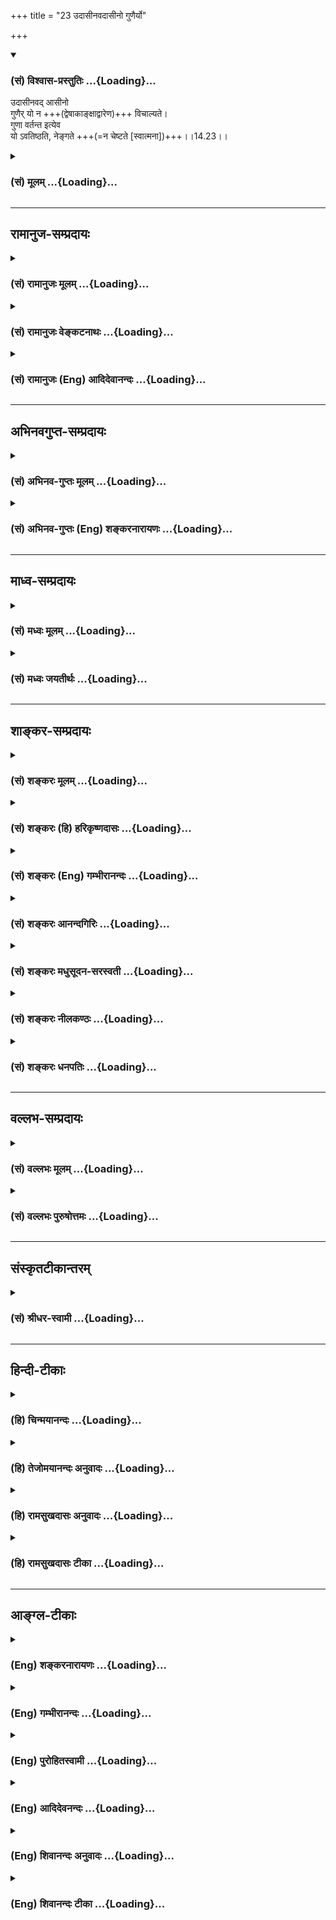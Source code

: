 +++
title = "23 उदासीनवदासीनो गुणैर्यो"

+++
<div class="js_include" newlevelforh1="3" title="(सं) विश्वास-प्रस्तुतिः" unfilled url="/purANam_vaiShNavam/mahAbhAratam/06-bhIShma-parva/03-bhagavad-gItA-parva/saMskRtam/vishvAsa-prastutiH/14_guNa-traya-vibhAga-y/23_udAsInavadAsIno_g.md">
<details open><summary><h3>(सं) विश्वास-प्रस्तुतिः ...{Loading}...</h3></summary>

उदासीनवद् आसीनो  
गुणैर् यो न +++(द्वेषाकाङ्क्षाद्वारेण)+++ विचाल्यते।  
गुणा वर्तन्त इत्येव  
यो ऽवतिष्ठति, नेङ्गते +++(=न चेष्टते [स्वात्मना])+++।।14.23।।
</details>
</div>
<div class="js_include collapsed" newlevelforh1="3" title="(सं) मूलम्" unfilled url="/purANam_vaiShNavam/mahAbhAratam/06-bhIShma-parva/03-bhagavad-gItA-parva/saMskRtam/mUlam/14_guNa-traya-vibhAga-y/23_udAsInavadAsIno_g.md">
<details><summary><h3>(सं) मूलम् ...{Loading}...</h3></summary>

उदासीनवदासीनो गुणैर्यो न विचाल्यते।  
गुणा वर्तन्त इत्येव योऽवतिष्ठति नेङ्गते।।14.23।।
</details>
</div>


_________________
## रामानुज-सम्प्रदायः
<div class="js_include collapsed" newlevelforh1="3" title="(सं) रामानुजः मूलम्" unfilled url="/purANam_vaiShNavam/mahAbhAratam/06-bhIShma-parva/03-bhagavad-gItA-parva/saMskRtam/rAmAnujaH/mUlam/14_guNa-traya-vibhAga-y/23_udAsInavadAsIno_g.md">
<details><summary><h3>(सं) रामानुजः मूलम् ...{Loading}...</h3></summary>

।।14.23।।**उदासीनवद् आसीनः** गुणव्यतिरिक्तात्मावलोकनतृप्त्या अन्यत्र
उदासीनवद् आसीनः **गुणैः** द्वेषाकाङ्क्षाद्वारेण **यो न विचाल्यते;
गुणाः** स्वेषु कार्येषु प्रकाशादिषु **वर्तन्ते इति** अनुसंधाय **यः**
तूष्णीम् अवतिष्ठते; **न इङ्गते** न गुणकार्यानुगुणं चेष्टते।

</details>
</div>
<div class="js_include collapsed" newlevelforh1="3" title="(सं) रामानुजः वेङ्कटनाथः" unfilled url="/purANam_vaiShNavam/mahAbhAratam/06-bhIShma-parva/03-bhagavad-gItA-parva/saMskRtam/rAmAnujaH/venkaTanAthaH/14_guNa-traya-vibhAga-y/23_udAsInavadAsIno_g.md">
<details><summary><h3>(सं) रामानुजः वेङ्कटनाथः ...{Loading}...</h3></summary>

  
  
।।14.23।। कथं तर्ह्येते कथं च सशरीर इष्टानिष्टसाधनसम्पत्तौ न विक्रियेत
इत्यत्रोत्तरंउदासीनवदिति। आत्मव्यतिरिक्तौदासीन्यं च
गुणकार्यद्वेषकाङ्क्षानिवृत्तिहेतुः। न विचाल्यते बाह्यविषयेषु कार्यद्वारा
न प्रवर्तत इत्यर्थः। अविचाल्यत्वविवरणायद्वेषाकाङ्क्षाद्वारेणेति
विचलनप्रकारोक्तिः। गुणा गुणेषु वर्तन्ते \[3।28\] इत्युक्तस्यगुणा वर्तन्ते
इत्यस्य चैकार्थ्यं दर्शयन्नविचाल्यताहेतुमाहगुणाः स्वेषु कार्येष्विति।
इतिकरणमनुसन्धानप्रकारपरमित्याहअनुसन्धायेति। एवकाराभिप्रेतमाहतूष्णीमिति।
छन्दोभङ्गभयादार्षं परस्मैपदमित्याह -- तूष्णीमवतिष्ठत इति।
स्वकार्यप्रवृत्तैः किमेभिर्ममेति भावः। तदेतदौदासीन्यविवरणम्। न विचाल्यते
इत्यनेननेङ्गते इति विवृतम्। तदाह -- न गुणकार्यानुगुणं चेष्टत इति। न
द्वेषकाङ्क्षानुगुणं प्रवर्तत इत्यर्थः।  
  

</details>
</div>
<div class="js_include collapsed" newlevelforh1="3" title="(सं) रामानुजः (Eng) आदिदेवानन्दः" unfilled url="/purANam_vaiShNavam/mahAbhAratam/06-bhIShma-parva/03-bhagavad-gItA-parva/saMskRtam/rAmAnujaH/english/AdidevAnandaH/14_guNa-traya-vibhAga-y/23_udAsInavadAsIno_g.md">
<details><summary><h3>(सं) रामानुजः (Eng) आदिदेवानन्दः ...{Loading}...</h3></summary>

14.23 He who sits like one 'unconcerned,' namely, whose satisfaction
consists in the vision of the self as different from the Gunas and sits
like one unconcerned about other things and is not therefore disturbed
by the Gunas through hatred and longing and who remains iet, reflecting:
'The Gunas function in their effects like illumination etc., and so
'rests unshaken,' i.e, does not act in accordance with the effects of
the Gunas.

</details>
</div>


_________________
## अभिनवगुप्त-सम्प्रदायः
<div class="js_include collapsed" newlevelforh1="3" title="(सं) अभिनव-गुप्तः मूलम्" unfilled url="/purANam_vaiShNavam/mahAbhAratam/06-bhIShma-parva/03-bhagavad-gItA-parva/saMskRtam/abhinava-guptaH/mUlam/14_guNa-traya-vibhAga-y/23_udAsInavadAsIno_g.md">
<details><summary><h3>(सं) अभिनव-गुप्तः मूलम् ...{Loading}...</h3></summary>

।।14.23 -- 14.25।। अत एवाह -- उदासीनवदित्यादि उच्यते इत्यन्तम्। यः अज्ञो
निर्विवेकस्तिष्ठति स एव ज्ञः; सम्यग्ज्ञानात्। तथा हि नेङ्गते न स्वरूपात्
च्यवते। अत्र चोपायः शरीरेन्द्रियादिस्वभाव +++(S;;N चोपायः सर्वेषामारंभाणां
शरीरारंभकेन्द्रियादि -- )+++ एषः; यत् प्रवर्तनम् +++(N प्रवर्तते)+++ ; न तु फलं
किंचिदहमभिसन्दधे इति स्थिरा बुद्धिः +++(N स्थिरबुद्धिः)+++।

</details>
</div>
<div class="js_include collapsed" newlevelforh1="3" title="(सं) अभिनव-गुप्तः (Eng) शङ्करनारायणः" unfilled url="/purANam_vaiShNavam/mahAbhAratam/06-bhIShma-parva/03-bhagavad-gItA-parva/saMskRtam/abhinava-guptaH/english/shankaranArAyaNaH/14_guNa-traya-vibhAga-y/23_udAsInavadAsIno_g.md">
<details><summary><h3>(सं) अभिनव-गुप्तः (Eng) शङ्करनारायणः ...{Loading}...</h3></summary>

14.23 See Comment under 14.25

</details>
</div>


_________________
## माध्व-सम्प्रदायः
<div class="js_include collapsed" newlevelforh1="3" title="(सं) मध्वः मूलम्" unfilled url="/purANam_vaiShNavam/mahAbhAratam/06-bhIShma-parva/03-bhagavad-gItA-parva/saMskRtam/madhvaH/mUlam/14_guNa-traya-vibhAga-y/23_udAsInavadAsIno_g.md">
<details><summary><h3>(सं) मध्वः मूलम् ...{Loading}...</h3></summary>

।।14.23।। Sri Madhvacharya did not comment on this sloka.

</details>
</div>
<div class="js_include collapsed" newlevelforh1="3" title="(सं) मध्वः जयतीर्थः" unfilled url="/purANam_vaiShNavam/mahAbhAratam/06-bhIShma-parva/03-bhagavad-gItA-parva/saMskRtam/madhvaH/jayatIrthaH/14_guNa-traya-vibhAga-y/23_udAsInavadAsIno_g.md">
<details><summary><h3>(सं) मध्वः जयतीर्थः ...{Loading}...</h3></summary>

।।14.23।। Sri Jayatirtha did not comment on this sloka.

</details>
</div>


_________________
## शाङ्कर-सम्प्रदायः
<div class="js_include collapsed" newlevelforh1="3" title="(सं) शङ्करः मूलम्" unfilled url="/purANam_vaiShNavam/mahAbhAratam/06-bhIShma-parva/03-bhagavad-gItA-parva/saMskRtam/shankaraH/mUlam/14_guNa-traya-vibhAga-y/23_udAsInavadAsIno_g.md">
<details><summary><h3>(सं) शङ्करः मूलम् ...{Loading}...</h3></summary>

।।14.23।। --,**उदासीनवत्** यथा उदासीनः न कस्यचित् पक्षं भजते; तथा अयं
गुणातीतत्वोपायमार्गेऽवस्थितः **आसीनः** आत्मवित् **गुणैः यः** संन्यासी
**न विचाल्यते** विवेकदर्शनावस्थातः। तदेतत् स्फुटीकरोति -- **गुणाः**
कार्यकरणविषयाकारपरिणताः अन्योन्यस्मिन् **वर्तन्ते इति यः अवतिष्ठति।**
छन्दोभङ्गभयात् परस्मैपदप्रयोगः। योऽनुतिष्ठतीति वा पाठान्तरम्। **न
इङ्गते** न चलति; स्वरूपावस्थ **एव** भवति इत्यर्थः।। किं च --,

</details>
</div>
<div class="js_include collapsed" newlevelforh1="3" title="(सं) शङ्करः (हि) हरिकृष्णदासः" unfilled url="/purANam_vaiShNavam/mahAbhAratam/06-bhIShma-parva/03-bhagavad-gItA-parva/saMskRtam/shankaraH/hindI/harikRShNadAsaH/14_guNa-traya-vibhAga-y/23_udAsInavadAsIno_g.md">
<details><summary><h3>(सं) शङ्करः (हि) हरिकृष्णदासः ...{Loading}...</h3></summary>

।।14.23।। अब; गुणातीत पुरुष किस प्रकारके आचरणवाला होता है; इस प्रश्नका
उत्तर देते हैं --, उदासीनकी भाँति स्थित हुआ; अर्थात् जैसे उदासीन पुरुष
किसीका पक्ष नहीं लेता; उसी भावसे गुणातीत होनेके उपायरूप मार्गमें स्थित
हुआ जो आत्मज्ञानी -- संन्यासी; गुणोंद्वारा विवेकज्ञानकी स्थितिसे विचलित
नहीं किया जा सकता। इसीको स्पष्ट करते हैं कि कार्यकरण और विषयोंके आकारमें
परिणत हुए गुण ही एकमें एक बर्त रहे हैं -- जो ऐसा समझकर स्थित रहता है;
चलायमान नहीं होता अर्थात् अविचलभावसे स्वरूपमें ही स्थित रहता है। यहाँ
छन्दोभङ्ग होनेके भयसे आत्मनेपद ( अवतिष्ठते ) के स्थानमें परस्मैपद (
अवतिष्ठति ) का प्रयोग किया गया है अथवा योऽवतिष्ठति के स्थानमें
योऽनुतिष्ठति ऐसा पाठान्तर समझना चाहिये।

</details>
</div>
<div class="js_include collapsed" newlevelforh1="3" title="(सं) शङ्करः (Eng) गम्भीरानन्दः" unfilled url="/purANam_vaiShNavam/mahAbhAratam/06-bhIShma-parva/03-bhagavad-gItA-parva/saMskRtam/shankaraH/english/gambhIrAnandaH/14_guNa-traya-vibhAga-y/23_udAsInavadAsIno_g.md">
<details><summary><h3>(सं) शङ्करः (Eng) गम्भीरानन्दः ...{Loading}...</h3></summary>

14.23 He, the Self-realized monk, yah, who; asinah, sitting; udasinavat,
like one indifferent-as an indifferent man sides with nobody, similarly,
this one, set on the path leading to the transcendence of the alities;
na, is not; vicalyate, distracted from the state of Knowledge arising
out of discrimination; gunaih, by the alities. This point is being
clarified as such: Yah, he who; thinking iti, that; gunah, the alities,
which have trasnformed into body, organs and objects; vartante, act on
one another; avatisthati, remains firm-avatisthati (instead of
avatisthate) is used in the Parasmaipada to avoid a break in the metre,
or there is different reading, 'yah anutisthati, who acts'-;\[His
apparent activity consists in the mere continuance of actions which have
been subjectively sublated through enlightenment.\] and an, does not;
ingate, move; i.e., becomes eva, surely settled in his own nature-.

</details>
</div>
<div class="js_include collapsed" newlevelforh1="3" title="(सं) शङ्करः आनन्दगिरिः" unfilled url="/purANam_vaiShNavam/mahAbhAratam/06-bhIShma-parva/03-bhagavad-gItA-parva/saMskRtam/shankaraH/AnandagiriH/14_guNa-traya-vibhAga-y/23_udAsInavadAsIno_g.md">
<details><summary><h3>(सं) शङ्करः आनन्दगिरिः ...{Loading}...</h3></summary>

।।14.23।। कैर्लिङ्गैरित्यादि परिहृत्य द्वितीयं प्रश्नं परिहरति --
**अथेति।** दृष्टान्तं व्याचष्टे -- **यथेति।** उपेक्षकस्य पक्षपाते
तत्त्वायोगादित्यर्थः। आत्मविदात्मकौटस्थ्यज्ञानेनासीनो
निवृत्तकर्तृत्वाभिमानोऽप्रयतमानो भवतीति दार्ष्टान्तिकमाह -- **तथेति।**
गुणातीतत्वोपायमार्गो ज्ञानमेव। शब्दादिभिर्विषयैरस्य
कूटस्थत्वज्ञानात्प्रच्यवनमाशङ्क्याह -- **गुणैरिति।** उपनतानां विषयाणां
रागद्वेषद्वारा प्रवर्तकत्वमित्येतत्प्रपञ्चयति -- **तदेतदिति।**
योऽवतिष्ठति स गुणातीत इत्युत्तरत्र संबन्धः। अवपूर्वस्य तिष्ठतेरात्मनेपदे
प्रयोक्तव्ये कथं परस्मैपदमित्याशङ्क्याह -- **छन्दोभङ्गेति।** पाठान्तरे
तु बाधितानुवृत्तिमात्रमनुष्ठानम्। करणाकारपरिणतानां गुणानां
विषयाकारपरिणतेषु तेषु प्रवृत्तिर्न ममेति पश्यन्नचलतया
कूटस्थदृष्टिमात्मनो न जहातीत्याह -- **नेङ्गत इति।**

</details>
</div>
<div class="js_include collapsed" newlevelforh1="3" title="(सं) शङ्करः मधुसूदन-सरस्वती" unfilled url="/purANam_vaiShNavam/mahAbhAratam/06-bhIShma-parva/03-bhagavad-gItA-parva/saMskRtam/shankaraH/madhusUdana-sarasvatI/14_guNa-traya-vibhAga-y/23_udAsInavadAsIno_g.md">
<details><summary><h3>(सं) शङ्करः मधुसूदन-सरस्वती ...{Loading}...</h3></summary>

।।14.23।। एवं लक्षणम् उक्त्वा गुणातीतः किमाचार इति द्वितीयप्रश्नस्य प्रतिवचनम् आह त्रिभिः।

**यथोदासीनो** द्वयोर् विवदमानयोः कस्यचित् पक्षम् अभजमानो न रज्यति न वा द्वेष्टि तथायम् आत्मविद् राग-द्वेष-शून्यतया स्वस्वरूप एवासीनो गुणैः सुख-दुःखाद्य्-आकार-परिणतैर् यो **न विचाल्यते** न प्रच्याव्यते स्वरूपावस्थानात्

किंतु **गुणा एवैते** देहेन्द्रियविषायाकार-परिणताः परस्परस्मिन् वर्तन्ते ममत्व् आदित्यस्येवैतत् सर्वभासकस्य न केनापि भास्य-धर्मेण संबन्धः; स्वप्नवन् मायामात्रश् चायं भास्य-प्रपञ्चो जडः; स्वयं-ज्योतिः स्वभावस् त्व् अहं परमार्थ-सत्यो निर्विकारो द्वैतशून्यश् चेत्येवं निश्चित्य यः स्वरूपे **ऽवतिष्ठत्य्** अवतिष्ठते। यो **ऽनु तिष्ठति** इति वा पाठस् तत्र नुः पृथक् कार्यः। **नेङ्गते** नानुव्याप्रियते कुत्रचित् **गुणातीतः स उच्यत** इति तृतीयगतेनान्वयः। 
</details>
</div>
<div class="js_include collapsed" newlevelforh1="3" title="(सं) शङ्करः नीलकण्ठः" unfilled url="/purANam_vaiShNavam/mahAbhAratam/06-bhIShma-parva/03-bhagavad-gItA-parva/saMskRtam/shankaraH/nIlakaNThaH/14_guNa-traya-vibhAga-y/23_udAsInavadAsIno_g.md">
<details><summary><h3>(सं) शङ्करः नीलकण्ठः ...{Loading}...</h3></summary>

।।14.23।। अथ षष्ठ्यां पदार्थाभावन्यां गतो ब्रह्मविद्वरीयानुच्यते --
**उदासीनवदिति।** योऽयं समाधावुदासीन इवास्ते व्युत्थाने किमपि
प्रयोजनमपश्यन्। इदं मम कर्तव्यमस्तीति वासनाशून्यत्वात्। य आस्ते एव न तु
परप्रयत्नमन्तरेण कदाचिदपि गुणैर्विचाल्यते। परेण व्युत्थापितोऽपि
गुणान्पश्यन् गुणा वर्तन्त इत्येव ज्ञात्वा योऽवतिष्ठति स्तब्ध एव वर्तते न
तु गुणकृतैरिष्टानिष्टस्पर्शैरिङ्गते चलति। अयमर्थः -- यथा कश्चिद्भुञ्जानो
रसनामौढ्यात्स्वयं शाकादिरसं न विन्दति। परेण ज्ञापितोऽपि
कञ्चिद्रसविशेषमुपलभ्यापि तत्रोदासीन एवास्ते। झटित्येव विशेषदर्शनस्य
तिरोधानान्न तत्कृतं सुखं दुःखं वा पश्यति तद्वदयं ज्ञेयः।

</details>
</div>
<div class="js_include collapsed" newlevelforh1="3" title="(सं) शङ्करः धनपतिः" unfilled url="/purANam_vaiShNavam/mahAbhAratam/06-bhIShma-parva/03-bhagavad-gItA-parva/saMskRtam/shankaraH/dhanapatiH/14_guNa-traya-vibhAga-y/23_udAsInavadAsIno_g.md">
<details><summary><h3>(सं) शङ्करः धनपतिः ...{Loading}...</h3></summary>

।।14.23।। कैर्लिङक्षैरित्यादिप्रश्नं समाधायाथेदानीं किमाचार इति
प्रश्नस्योत्तरमाह त्रिभिः। उदासीनवत् यथोदासीनो न कस्यचित्पक्षं भजते तथा
कौटस्थ्यज्ञानेन निवृत्तकर्तृत्वाभिमान आत्मवित् गुणातिक्रमणोपायमार्गे
तत्त्वज्ञानेऽवस्थि आसीनः आत्मविवेकदर्शनावस्थातो गुणैर्न विचाल्यते न
प्रच्याव्यते तदेतत्स्पष्टयति। गुणाः कार्यकरणविषयाकारपरिणता
अन्योन्यस्मिन्वर्तन्ते नाहिमित्येवं निश्चित्य यः कूटस्थज्ञानेऽवतिष्ठति
तेन नेङ्गते न चलति स्वरुपावस्थ एव भवतीत्यर्थ। अपपूर्वस्य
तिष्ठरेतात्मनेपदे प्रयोक्तव्ये छन्दोभङ्गभयात्मपरस्मैपदप्रयोगः कृतः।
अनुष्टुप्छन्दसि पञ्चमस्य लधुत्वनियमात्। अनुतिष्ठति इति वा पाठान्तरम्।

</details>
</div>


_________________
## वल्लभ-सम्प्रदायः
<div class="js_include collapsed" newlevelforh1="3" title="(सं) वल्लभः मूलम्" unfilled url="/purANam_vaiShNavam/mahAbhAratam/06-bhIShma-parva/03-bhagavad-gItA-parva/saMskRtam/vallabhaH/mUlam/14_guNa-traya-vibhAga-y/23_udAsInavadAsIno_g.md">
<details><summary><h3>(सं) वल्लभः मूलम् ...{Loading}...</h3></summary>

।।14.23।। उदासीनवदिति। गुणातिरिक्तात्मावलोकनतृप्तत्वात्
अन्यत्रानात्मवस्तुनि उदासीनवदासीनः द्वेषाकाङ्क्षाद्वारेण गुणैश्च यो न
विचाल्यते; किन्तु स्वकार्येषु प्रकाशादिषु गुणा वर्त्तन्त इति तिष्ठति न
गुणानुगुणं स्वात्मना चेष्टते।

</details>
</div>
<div class="js_include collapsed" newlevelforh1="3" title="(सं) वल्लभः पुरुषोत्तमः" unfilled url="/purANam_vaiShNavam/mahAbhAratam/06-bhIShma-parva/03-bhagavad-gItA-parva/saMskRtam/vallabhaH/puruShottamaH/14_guNa-traya-vibhAga-y/23_udAsInavadAsIno_g.md">
<details><summary><h3>(सं) वल्लभः पुरुषोत्तमः ...{Loading}...</h3></summary>

  
  
।।14.23।। एवं लिङ्गोत्तरमुक्त्वा आचारोत्तरमाह -- उदासीन इति।
उदासीनवत्,सुखदुःखप्राप्त्यभावराहित्येन मत्कृतिं साक्षिरूपेण पश्यन्नासीनो
गुणैर्लौकिकैर्मत्कृतिं पश्यन्नात्मस्वरूपान्न विचाल्यते। किञ्च गुणाः
भगवदात्मकाः गुणेषु स्वकार्येषु वर्तन्ते स्वत एव भगवदिच्छयेत्येवं
प्रकारेणैवावतिष्ठति; नेङ्गते न चलति पूर्वरूपात्।  
  

</details>
</div>


_________________
## संस्कृतटीकान्तरम्
<div class="js_include collapsed" newlevelforh1="3" title="(सं) श्रीधर-स्वामी" unfilled url="/purANam_vaiShNavam/mahAbhAratam/06-bhIShma-parva/03-bhagavad-gItA-parva/saMskRtam/shrIdhara-svAmI/14_guNa-traya-vibhAga-y/23_udAsInavadAsIno_g.md">
<details><summary><h3>(सं) श्रीधर-स्वामी ...{Loading}...</h3></summary>

।।14.23।। तदेवं स्वसंवेद्यं तस्य लक्षणमुक्त्वा परसंवेद्यं तस्य लक्षणं
वक्तुं किमाचार इति द्वितीयप्रश्नस्योत्तरमाह **-- उदासीनवदिति त्रिभिः**।
उदासीनवत्साक्षितया आसीनः स्थितः सन् गुणैर्गुणकार्यैः सुखदुःखादिभिर्यो न
विचाल्यते स्वरूपान्न प्रच्याव्यते अपितु गुणा एव स्वकार्येषु वर्तन्ते;
एतैर्मम संबन्ध एव नास्तीति विवेकज्ञानेन यस्तूष्णीमवतिष्ठति।
परस्मैपदमार्षम्। नेङ्गते न चलति।

</details>
</div>


_________________
## हिन्दी-टीकाः
<div class="js_include collapsed" newlevelforh1="3" title="(हि) चिन्मयानन्दः" unfilled url="/purANam_vaiShNavam/mahAbhAratam/06-bhIShma-parva/03-bhagavad-gItA-parva/hindI/chinmayAnandaH/14_guNa-traya-vibhAga-y/23_udAsInavadAsIno_g.md">
<details><summary><h3>(हि) चिन्मयानन्दः ...{Loading}...</h3></summary>

।।14.23।। भगवान् श्रीकृष्ण तीन श्लोकों में जगत् की वस्तुओं और व्यक्तियों
के साथ ज्ञानी पुरुष जो सम्बन्ध रखता है; उसका विस्तृत वर्णन करते हैं।
मनुष्य की संस्कृति एक मिथ्या मुखौटा हो सकती है। जब तक पर्याप्त रूप से
प्रलोभित करने वाली परिस्थितियां हमारे समक्ष उपस्थित नहीं होती; तब तक
हममें से बहुत से लोग ईश्वर के समान व्यवहार कर सकते हैं। मनुष्य के हाथ
में जब तक सत्ता नहीं आती; तब तक हो सकता है कि वह क्रूर न हो वह जब तक
दरिद्री है; तब तक शान्त जीवन व्यतीत करता हो और प्रलोभनों के अभाव में वह
भ्रष्टाचार से ऊपर हो। इस प्रकार; अनेक ऐसे सद्गुण जिनसे अनेक व्यक्तियों
को हम सम्पन्न समझते हैं; वे सब केवल कृत्रिम सौन्दर्य के ही होते हैं।
उनका वास्तविक हीन स्वरूप उस मुखौटे से छिपा रहता है। सम्भावित दुष्ट पुरुष
ऋण लिये सद्गुणों के कृत्रिम परिधानों को धारण करके जगत् में विचरण करते
रहते हैं। इसलिए; ज्ञानी पुरुष की वास्तविक परीक्षा या पहचान जंगलों या
गिरिकन्दराओं में नहीं; वरन् बीच बाजार में हो सकती है; जहाँ वह जगत् की
दुष्टताओं से पीड़ित किया जाता है। ईसा मसीह इतने महान् कभी नहीं थे जितने
वे सूली पर चढ़ाये जाने के समय हुए जगत् के द्वारा कुचले जाने पर ही हमारा
वास्तविक स्वभाव प्रगट होता है। घर्षण से ही चन्दन की सुगन्ध प्रगट होती
है। जिन उँगलियों से हम तुलसी दल को पीसते हैं वह उन्हीं पर अपना सुगन्ध
छोड़ जाता है। ज्ञानी पुरुष उदासीन के समान आसीन हुआ गुणों के द्वारा विचलित
नहीं होता है। जगत् के सभी शुभ; अशुभ और उपेक्ष्य अनुभवों में वह उदासीन के
समान रहता है; क्योंकि वह जानता है कि यह सब मन का खेल मात्र है। चित्रपट
ग्रह में दर्शाये जा रहे चलचित्र के सुखान्त अथवा दुखान्त से हम विचलित
नहीं होते; क्योंकि हम जानते हैं कि यह छायाचित्र का खेल हमारे मनोरंजन के
लिये प्रस्तुत किया जा रहा है। इसका अर्थ यह नहीं समझना चाहिये कि ज्ञानी
पुरुष जगत् की घटनाओं से किसी भी प्रकार का सम्बन्ध ही नहीं रखता है।
व्यासजी अत्यन्त सावधानीपूर्वक शब्दों को चुनते हैं। वे कहते हैं कि ज्ञानी
पुरुष ऐसा प्रतीत होता है; मानो वह उदासीन्ा हो उदासीनवत् आसीन। इसका
अभिप्राय यह हुआ कि वह अपने जीवन में तथा बाह्य जगत् में होने वाली घटनाओं
से विक्षुब्ध या उत्तेजित नहीं हो जाता। वह भलीभाँति जानता है कि उसके
अन्तकरण में होने वाले ये निरन्तर परिवर्तन केवल गुणों के ही हैं और फिर
बाह्य जगत् का अनुभव भी मनस्थिति के अनुसार परिवर्तन होता रहता है।
सम्यक्दर्शी पुरुष अपने आन्तरिक तथा बाह्य जगत् में होने वाले परिवर्तनों
की प्रक्रिया को जानकर उनसे अविचलित रहता है। इन गुणों की क्रीड़ा देखने के
लिये स्वयं साक्षी बनकर रहना होता है। अपने आत्मस्वरूप में स्थित रहकर वह
गुणों की अन्तर्बाह्य क्रीड़ा को देखते हुये उसका आनन्द उठाता है। गली में
हो रहे लड़ाईझगड़े को ऊपर छज्जे पर से देखने वाला व्यक्ति उस लड़ाई से
प्रभावित नहीं होता है। उसी प्रकार ज्ञानी पुरुष भी अपनी समत्व की स्थिति
से गुणों के द्वारा विचलित नहीं किया जा सकता है। पूर्व श्लोक को और अधिक
स्पष्ट करते हुये कहते हैं

</details>
</div>
<div class="js_include collapsed" newlevelforh1="3" title="(हि) तेजोमयानन्दः अनुवादः" unfilled url="/purANam_vaiShNavam/mahAbhAratam/06-bhIShma-parva/03-bhagavad-gItA-parva/hindI/tejomayAnandaH/anuvAdaH/14_guNa-traya-vibhAga-y/23_udAsInavadAsIno_g.md">
<details><summary><h3>(हि) तेजोमयानन्दः अनुवादः ...{Loading}...</h3></summary>

।।14.23।। जो उदासीन के समान आसीन होकर गुणों के द्वारा विचलित नहीं किया
जा सकता और "गुण ही व्यवहार करते हैं" ऐसा जानकर स्थित रहता है और उस
स्थिति से विचलित नहीं होता।।

</details>
</div>
<div class="js_include collapsed" newlevelforh1="3" title="(हि) रामसुखदासः अनुवादः" unfilled url="/purANam_vaiShNavam/mahAbhAratam/06-bhIShma-parva/03-bhagavad-gItA-parva/hindI/rAmasukhadAsaH/anuvAdaH/14_guNa-traya-vibhAga-y/23_udAsInavadAsIno_g.md">
<details><summary><h3>(हि) रामसुखदासः अनुवादः ...{Loading}...</h3></summary>

।।14.23।। जो उदासीनकी तरह स्थित है और जो गुणोंके द्वारा विचलित नहीं किया
जा सकता तथा गुण ही (गुणोंमें) बरत रहे हैं -- इस भावसे जो अपने स्वरूपमें
ही स्थित रहता है और स्वयं कोई भी चेष्टा नहीं करता।

</details>
</div>
<div class="js_include collapsed" newlevelforh1="3" title="(हि) रामसुखदासः टीका" unfilled url="/purANam_vaiShNavam/mahAbhAratam/06-bhIShma-parva/03-bhagavad-gItA-parva/hindI/rAmasukhadAsaH/TIkA/14_guNa-traya-vibhAga-y/23_udAsInavadAsIno_g.md">
<details><summary><h3>(हि) रामसुखदासः टीका ...{Loading}...</h3></summary>

।।14.23।। ***व्याख्या --***  **उदासीनवदासीनः --** दो व्यक्ति परस्पर
विवाद करते हों; तो उन दोनोंमेंसे किसी एकका पक्ष लेनेवाला पक्षपाती कहलाता
है और दोनोंका न्याय करनेवाला मध्यस्थ कहलाता है। परन्तु जो उन दोनोंको
देखता तो है; पर न तो किसीका पक्ष लेता है और न किसीसे कुछ कहता ही है; वह
उदासीन कहलाता है। ऐसे ही संसार और परमात्मा -- दोनोंको देखनेसे गुणातीत
मनुष्य उदासीनकी तरह दीखता है। वास्तवमें देखा जाय तो संसारकी स्वतन्त्र
सत्ता है ही नहीं। सत्स्वरूप परमात्माकी सत्तासे ही संसार सत्तावाला दीख
रहा है। अतः जब गुणातीत मनुष्यकी दृष्टिमें संसारकी सत्ता है ही नहीं; केवल
एक परमात्माकी सत्ता ही है; तो फिर वह उदासीन किससे हो परन्तु जिनकी
दृष्टिमें संसार और परमात्माकी सत्ता है; ऐसे लोगोंकी दृष्टिमें वह गुणातीत
मनुष्य उदासीनकी तरह दीखता है।**गुणैर्यो न विचाल्यते --** उसके कहलानेवाले
अन्तःकरणमें सत्त्व; रज; और तम -- इन गुणोंकी वृत्तियाँ तो आती हैं; पर वह
इनसे विचलित नहीं होता। तात्पर्य है कि जैसे अपने सिवाय दूसरोंके
अन्तःकरणमें गुणोंकी वृत्तियाँ आनेपर अपनेमें कुछ भी फरक नहीं पड़ता; ऐसे
ही उसके कहलानेवाले अन्तःकरणमें गुणोंकी वृत्तियाँ आनेपर उसमें कुछ भी फरक
नहीं पड़ता अर्थात् वह उन वृत्तियोंके द्वारा विचलित नहीं किया जा सकता।
कारण कि उसके कहे जानेवाले अन्तःकरणमें अन्तःकरणसहित सम्पूर्ण संसारका
अत्यन्त अभाव एवं परमात्मतत्त्वका भाव निरन्तर स्वतःस्वाभाविक जाग्रत् रहता
है।**गुणा वर्तन्त इत्येव योऽवतिष्ठति --** गुण ही गुणोंमें बरत रहे हैं
(गीता 3। 28) अर्थात् गुणोंमें ही सम्पूर्ण क्रियाएँ हो रही हैं -- ऐसा
समझकर वह अपने स्वरूपमें निर्विकाररूपसे स्थित रहता है।**न इङ्गते --**
पहले **गुणा वर्तन्त इत्येव** पदोंसे उसका गुणोंके साथ सम्बन्धका निषेध
किया; अब **न ईङ्गते** पदोंसे उसमें क्रियाओँका अभाव बताते हैं। तात्पर्य
है कि गुणातीत पुरुष खुद कुछ भी चेष्टा नहीं करता। कारण कि अविनाशी शुद्ध
स्वरूपमें कभी कोई क्रिया होती ही नहीं। \[बाईसवें और तेईसवें -- इन दो
श्लोकोंमें भगवान्ने गुणातीत महापुरुषकी तटस्थता; निर्लिप्तताका वर्णन किया
है। \]***सम्बन्ध --***  इक्कीसवें श्लोकमें अर्जुनने दूसरे प्रश्नके
रूपमें गुणातीत मनुष्यके आचरण पूछे थे। उसका उत्तर अब आगेके दो श्लोकोंमें
देते हैं।

</details>
</div>


_________________
## आङ्ग्ल-टीकाः
<div class="js_include collapsed" newlevelforh1="3" title="(Eng) शङ्करनारायणः" unfilled url="/purANam_vaiShNavam/mahAbhAratam/06-bhIShma-parva/03-bhagavad-gItA-parva/english/shankaranArAyaNaH/14_guNa-traya-vibhAga-y/23_udAsInavadAsIno_g.md">
<details><summary><h3>(Eng) शङ्करनारायणः ...{Loading}...</h3></summary>

14.23. He who, sitting like an unconcerned person, is not perturbed by
the Strands; who is ignorant that the Strands exist; (or who remain
simply aware that the Strands \[alone\] exist) who is not shaken;

</details>
</div>
<div class="js_include collapsed" newlevelforh1="3" title="(Eng) गम्भीरानन्दः" unfilled url="/purANam_vaiShNavam/mahAbhAratam/06-bhIShma-parva/03-bhagavad-gItA-parva/english/gambhIrAnandaH/14_guNa-traya-vibhAga-y/23_udAsInavadAsIno_g.md">
<details><summary><h3>(Eng) गम्भीरानन्दः ...{Loading}...</h3></summary>

14.23 He who, sitting like one indifferent, is not distracted by the
three alities; he who, thinking that the alities alone act, remains firm
and surely does not move;

</details>
</div>
<div class="js_include collapsed" newlevelforh1="3" title="(Eng) पुरोहितस्वामी" unfilled url="/purANam_vaiShNavam/mahAbhAratam/06-bhIShma-parva/03-bhagavad-gItA-parva/english/purohitasvAmI/14_guNa-traya-vibhAga-y/23_udAsInavadAsIno_g.md">
<details><summary><h3>(Eng) पुरोहितस्वामी ...{Loading}...</h3></summary>

14.23 He who maintains an attitude of indifference, who is not disturbed
by the Qualities, who realises that it is only they who act, and remains
calm;

</details>
</div>
<div class="js_include collapsed" newlevelforh1="3" title="(Eng) आदिदेवनन्दः" unfilled url="/purANam_vaiShNavam/mahAbhAratam/06-bhIShma-parva/03-bhagavad-gItA-parva/english/AdidevanandaH/14_guNa-traya-vibhAga-y/23_udAsInavadAsIno_g.md">
<details><summary><h3>(Eng) आदिदेवनन्दः ...{Loading}...</h3></summary>

14.23 He who sits like one unconcerned, undisturbed by the Gunas; who
knows, 'It is the Gunas that move,' and so rests unshaken;

</details>
</div>
<div class="js_include collapsed" newlevelforh1="3" title="(Eng) शिवानन्दः अनुवादः" unfilled url="/purANam_vaiShNavam/mahAbhAratam/06-bhIShma-parva/03-bhagavad-gItA-parva/english/shivAnandaH/anuvAdaH/14_guNa-traya-vibhAga-y/23_udAsInavadAsIno_g.md">
<details><summary><h3>(Eng) शिवानन्दः अनुवादः ...{Loading}...</h3></summary>

14.23 He who, seated like one unconcerned, is not moved by the alities,
and who, knowing that the alities are active, is self-centred and moves
not.

</details>
</div>
<div class="js_include collapsed" newlevelforh1="3" title="(Eng) शिवानन्दः टीका" unfilled url="/purANam_vaiShNavam/mahAbhAratam/06-bhIShma-parva/03-bhagavad-gItA-parva/english/shivAnandaH/TIkA/14_guNa-traya-vibhAga-y/23_udAsInavadAsIno_g.md">
<details><summary><h3>(Eng) शिवानन्दः टीका ...{Loading}...</h3></summary>

14.23 उदासीनवत् like one unconcerned; आसीनः seated; गुणैः by the Gunas;
यः who; न not; विचाल्यते is moved; गुणाः the Gunas; वर्तन्ते operate;
इति thus; एव even; यः who; अवतिष्ठति is selfcentred; न not; इङ्गते
moves.Commentary He is seated as a neutral (one who inclines to neither
party). He is free from likes and dislikes. He is entirely unconcerned
whether the alities with their effects and the body come or go. He is
like the spectator at a football or a cricket match or a drama. Just as
the sky remains unconcerned when the wind blows; so also he remains ite
unconcerned when the alities operate.He does not swerve from the path of
Selfrealisation. He treads the path firmly. He thinks and feels The
alities are modified into the body; senses and senseobjects. They act
and react upon one another; remains unshaken by them. He abides in his
own Self and stands firm like the mountain Meru. (Cf.III.28V.8to11)

</details>
</div>
